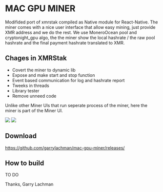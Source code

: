 # MAC GPU MINER
Modifided port of xmrstak compiled as Native module for React-Native.
The miner comes with a nice user interface that allow easy mining, just provide XMR address and we do the rest.
We use MoneroOcean pool and cryptonight_gpu algo, the the miner show the local hashrate / the raw pool hashrate and the final payment
hashrate translated to XMR.

## Chages in XMRStak
* Covert the miner to dynamic lib
* Expose and make start and stop function
* Event based communication for log and hashrate report
* Tweeks in threads
* Library tester
* Remove unneed code

Unlike other Miner UIs that run seperate process of the miner, here the miner is 
part of the Miner UI.

![](https://i.imgur.com/jHvWEPV.png)
![](https://i.imgur.com/8hlXZhs.png)

## Download
https://github.com/garrylachman/mac-gpu-miner/releases/

## How to build
TO DO

Thanks,
Garry Lachman
